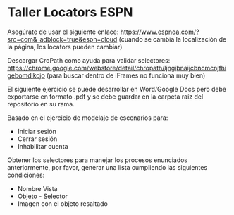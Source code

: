 # Taller Locators ESPN

Asegúrate de usar el siguiente enlace: https://www.espnqa.com/?src=com&_adblock=true&espn=cloud
(cuando se cambia la localización de la página, los locators pueden cambiar)

Descargar CroPath como ayuda para validar selectores: https://chrome.google.com/webstore/detail/chropath/ljngjbnaijcbncmcnjfhigebomdlkcjo
(para buscar dentro de iFrames no funciona muy bien)

El siguiente ejercicio se puede desarrollar en Word/Google Docs pero debe exportarse en formato .pdf y se debe guardar en la carpeta raíz del repositorio en su rama.


Basado en el ejercicio de modelaje de escenarios para:
- Iniciar sesión
- Cerrar sesión
- Inhabilitar cuenta

Obtener los selectores para manejar los procesos enunciados anteriormente, por favor, generar una lista cumpliendo las siguientes condiciones:
* Nombre Vista
* Objeto - Selector
* Imagen con el objeto resaltado